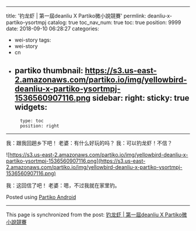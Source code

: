 
---
title: '钓龙虾 | 第一屆deanliu X Partiko微小說競賽'
permlink: deanliu-x-partiko-ysortmpj
catalog: true
toc_nav_num: true
toc: true
position: 9999
date: 2018-09-10 06:28:27
categories:
- wei-story
tags:
- wei-story
- cn
- partiko
thumbnail: https://s3.us-east-2.amazonaws.com/partiko.io/img/yellowbird-deanliu-x-partiko-ysortmpj-1536560907116.png
sidebar:
    right:
        sticky: true
widgets:
    -
        type: toc
        position: right
---


我：跟我回趟乡下吧！
老婆：有什么好玩的吗？
我：可以钓龙虾！不信？

![https://s3.us-east-2.amazonaws.com/partiko.io/img/yellowbird-deanliu-x-partiko-ysortmpj-1536560907116.png](https://s3.us-east-2.amazonaws.com/partiko.io/img/yellowbird-deanliu-x-partiko-ysortmpj-1536560907116.png)

我：这回信了吧！
老婆：嗯，不过我就在家里钓。

Posted using [Partiko Android](https://steemit.com/@partiko-android)

- - -

This page is synchronized from the post: [钓龙虾 | 第一屆deanliu X Partiko微小說競賽](https://steemit.com/@yellowbird/deanliu-x-partiko-ysortmpj)
